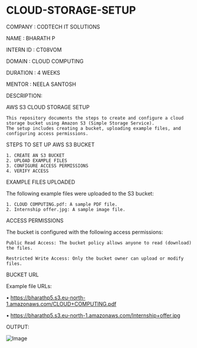 # CLOUD-STORAGE-SETUP

COMPANY : CODTECH IT SOLUTIONS

NAME : BHARATH P

INTERN ID : CT08VOM

DOMAIN : CLOUD COMPUTING

DURATION : 4 WEEKS

MENTOR : NEELA SANTOSH



DESCRIPTION:


AWS S3 CLOUD STORAGE SETUP

    This repository documents the steps to create and configure a cloud storage bucket using Amazon S3 (Simple Storage Service).
    The setup includes creating a bucket, uploading example files, and configuring access permissions.

STEPS TO SET UP AWS S3 BUCKET
    
    1. CREATE AN S3 BUCKET
    2. UPLOAD EXAMPLE FILES
    3. CONFIGURE ACCESS PERMISSIONS
    4. VERIFY ACCESS

EXAMPLE FILES UPLOADED

The following example files were uploaded to the S3 bucket:
 
    1. CLOUD COMPUTING.pdf: A sample PDF file.
    2. Internship offer.jpg: A sample image file.


ACCESS PERMISSIONS

The bucket is configured with the following access permissions:

    Public Read Access: The bucket policy allows anyone to read (download) the files.

    Restricted Write Access: Only the bucket owner can upload or modify files.

BUCKET URL

Example file URLs:
    
•	https://bharathp5.s3.eu-north-1.amazonaws.com/CLOUD+COMPUTING.pdf

•	https://bharathp5.s3.eu-north-1.amazonaws.com/Internship+offer.jpg


OUTPUT:


![Image](https://github.com/user-attachments/assets/e3e73757-9736-4b04-97ad-14e7e95981a3)
